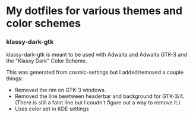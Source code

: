 # My dotfiles for various themes and color schemes

### klassy-dark-gtk
klassy-dark-gtk is meant to be used with Adwaita and Adwaita GTK-3 and the "Klassy Dark" Color Scheme.

This was generated from cosmic-settings but I added/removed a couple things:
* Removed the rim on GTK-3 windows.
* Removed the line bewtween headerbar and background for GTK-3/4. (There is still a faint line but I coudn't figure out a way to remove it.)
* Uses color set in KDE settings
